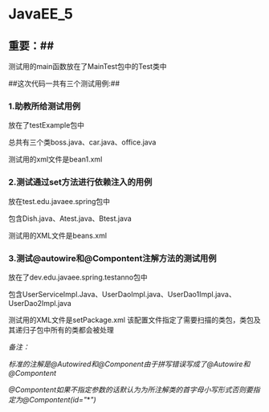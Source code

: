 # JavaEE_5
## 重要：##

测试用的main函数放在了MainTest包中的Test类中

##这次代码一共有三个测试用例:##


### 1.助教所给测试用例 ###

放在了testExample包中

总共有三个类boss.java、car.java、office.java

测试用的xml文件是bean1.xml

### 2.测试通过set方法进行依赖注入的用例 ###

放在test.edu.javaee.spring包中
 
包含Dish.java、Atest.java、Btest.java
 
测试用的XML文件是beans.xml
 
### 3.测试@autowire和@Compontent注解方法的测试用例 ###
 
放在了dev.edu.javaee.spring.testanno包中
 
包含UserServiceImpl.Java、UserDaoImpl.java、UserDao1Impl.java、UserDao2Impl.java
 
测试用的XML文件是setPackage.xml 该配置文件指定了需要扫描的类包，类包及其递归子包中所有的类都会被处理
 
 
 *备注：*
 
 *标准的注解是@Autowired和@Component由于拼写错误写成了@Autowire和@Compontent*
       
       
 *@Compontent如果不指定参数的话默认为为所注解类的首字母小写形式否则要指定为@Compontent(id="***")*
